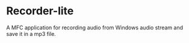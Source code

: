 # Recorder-lite

A MFC application for recording audio from Windows audio stream and save it in a mp3 file.
